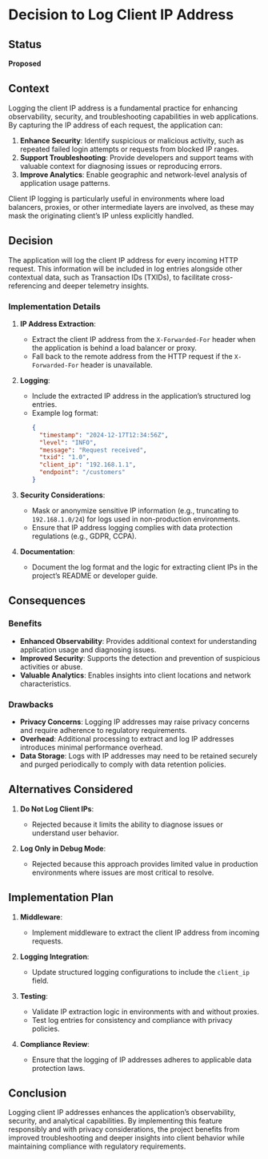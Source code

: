 # Decision to Log Client IP Address

## Status

**Proposed**

## Context

Logging the client IP address is a fundamental practice for enhancing observability, security, and troubleshooting capabilities in web applications. By capturing the IP address of each request, the application can:

1. **Enhance Security**: Identify suspicious or malicious activity, such as repeated failed login attempts or requests from blocked IP ranges.
2. **Support Troubleshooting**: Provide developers and support teams with valuable context for diagnosing issues or reproducing errors.
3. **Improve Analytics**: Enable geographic and network-level analysis of application usage patterns.

Client IP logging is particularly useful in environments where load balancers, proxies, or other intermediate layers are involved, as these may mask the originating client’s IP unless explicitly handled.

## Decision

The application will log the client IP address for every incoming HTTP request. This information will be included in log entries alongside other contextual data, such as Transaction IDs (TXIDs), to facilitate cross-referencing and deeper telemetry insights.

### Implementation Details

1. **IP Address Extraction**:
    - Extract the client IP address from the `X-Forwarded-For` header when the application is behind a load balancer or proxy.
    - Fall back to the remote address from the HTTP request if the `X-Forwarded-For` header is unavailable.

2. **Logging**:
    - Include the extracted IP address in the application’s structured log entries.
    - Example log format:
      ```json
      {
        "timestamp": "2024-12-17T12:34:56Z",
        "level": "INFO",
        "message": "Request received",
        "txid": "1.0",
        "client_ip": "192.168.1.1",
        "endpoint": "/customers"
      }
      ```

3. **Security Considerations**:
    - Mask or anonymize sensitive IP information (e.g., truncating to `192.168.1.0/24`) for logs used in non-production environments.
    - Ensure that IP address logging complies with data protection regulations (e.g., GDPR, CCPA).

4. **Documentation**:
    - Document the log format and the logic for extracting client IPs in the project’s README or developer guide.

## Consequences

### Benefits

- **Enhanced Observability**: Provides additional context for understanding application usage and diagnosing issues.
- **Improved Security**: Supports the detection and prevention of suspicious activities or abuse.
- **Valuable Analytics**: Enables insights into client locations and network characteristics.

### Drawbacks

- **Privacy Concerns**: Logging IP addresses may raise privacy concerns and require adherence to regulatory requirements.
- **Overhead**: Additional processing to extract and log IP addresses introduces minimal performance overhead.
- **Data Storage**: Logs with IP addresses may need to be retained securely and purged periodically to comply with data retention policies.

## Alternatives Considered

1. **Do Not Log Client IPs**:
    - Rejected because it limits the ability to diagnose issues or understand user behavior.

2. **Log Only in Debug Mode**:
    - Rejected because this approach provides limited value in production environments where issues are most critical to resolve.

## Implementation Plan

1. **Middleware**:
    - Implement middleware to extract the client IP address from incoming requests.

2. **Logging Integration**:
    - Update structured logging configurations to include the `client_ip` field.

3. **Testing**:
    - Validate IP extraction logic in environments with and without proxies.
    - Test log entries for consistency and compliance with privacy policies.

4. **Compliance Review**:
    - Ensure that the logging of IP addresses adheres to applicable data protection laws.

## Conclusion

Logging client IP addresses enhances the application’s observability, security, and analytical capabilities. By implementing this feature responsibly and with privacy considerations, the project benefits from improved troubleshooting and deeper insights into client behavior while maintaining compliance with regulatory requirements.

